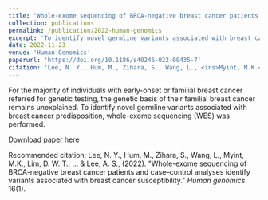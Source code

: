 ```yaml
---
title: "Whole-exome sequencing of BRCA-negative breast cancer patients and case–control analyses identify variants associated with breast cancer susceptibility"
collection: publications
permalink: /publication/2022-human-genomics
excerpt: 'To identify novel germline variants associated with breast cancer predisposition, whole-exome sequencing (WES) was performed.'
date: 2022-11-23
venue: 'Human Genomics'
paperurl: 'https://doi.org/10.1186/s40246-022-00435-7'
citation: 'Lee, N. Y., Hum, M., Zihara, S., Wang, L., <ins>Myint, M.K.</ins>, Lim, D. W. T., ... & Lee, A. S., (2022). &quot;Whole-exome sequencing of BRCA-negative breast cancer patients and case–control analyses identify variants associated with breast cancer susceptibility.&quot; <i>Human genomics</i>. 16(1).'
---
```

For the majority of individuals with early-onset or familial breast cancer referred for genetic testing, the genetic basis of their familial breast cancer remains unexplained. To identify novel germline variants associated with breast cancer predisposition, whole-exome sequencing (WES) was performed.

[Download paper here](https://doi.org/10.1186/s40246-022-00435-7)

Recommended citation: Lee, N. Y., Hum, M., Zihara, S., Wang, L., Myint, M.K., Lim, D. W. T., ... & Lee, A. S., (2022). &quot;Whole-exome sequencing of BRCA-negative breast cancer patients and case–control analyses identify variants associated with breast cancer susceptibility.&quot; <i>Human genomics</i>. 16(1).